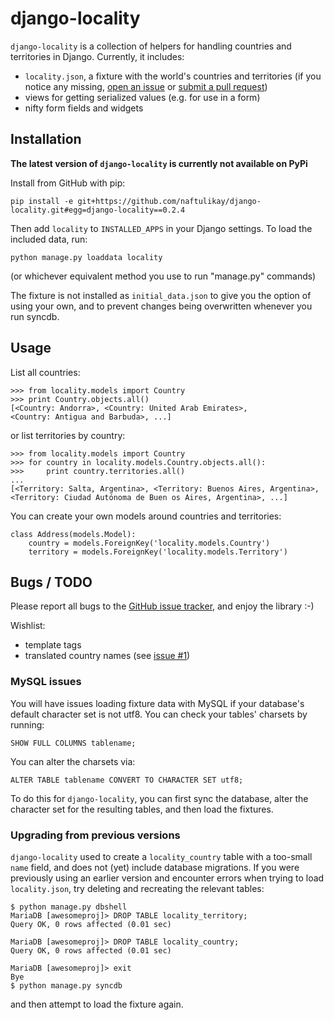# django-locality

`django-locality` is a collection of helpers for handling countries and
territories in Django. Currently, it includes:

  * `locality.json`, a fixture with the world's countries and territories (if
    you notice any missing, [open an
    issue](https://github.com/naftulikay/django-locality/issues) or [submit a pull
    request](https://github.com/naftulikay/django-locality/compare/))
  * views for getting serialized values (e.g. for use in a form)
  * nifty form fields and widgets

## Installation

**The latest version of `django-locality` is currently not available on PyPi**

Install from GitHub with pip:

    pip install -e git+https://github.com/naftulikay/django-locality.git#egg=django-locality==0.2.4

Then add `locality` to `INSTALLED_APPS` in your Django settings. To load the
included data, run:

    python manage.py loaddata locality

(or whichever equivalent method you use to run "manage.py" commands)

The fixture is not installed as `initial_data.json` to give you the option of
using your own, and to prevent changes being overwritten whenever you run
syncdb.

## Usage

List all countries:

    >>> from locality.models import Country
    >>> print Country.objects.all()
    [<Country: Andorra>, <Country: United Arab Emirates>,
    <Country: Antigua and Barbuda>, ...]

or list territories by country:

    >>> from locality.models import Country
    >>> for country in locality.models.Country.objects.all():
    >>>     print country.territories.all()
    ...
    [<Territory: Salta, Argentina>, <Territory: Buenos Aires, Argentina>,
    <Territory: Ciudad Autónoma de Buen os Aires, Argentina>, ...]

You can create your own models around countries and territories:

    class Address(models.Model):
        country = models.ForeignKey('locality.models.Country')
        territory = models.ForeignKey('locality.models.Territory')

## Bugs / TODO

Please report all bugs to the [GitHub issue
tracker](https://github.com/naftulikay/django-locality/issues), and enjoy the
library :-)

Wishlist:

  * template tags
  * translated country names (see
    [issue #1](https://github.com/naftulikay/django-locality/issues/1))

### MySQL issues

You will have issues loading fixture data with MySQL if your database's
default character set is not utf8.  You can check your tables' charsets
by running:

    SHOW FULL COLUMNS tablename;

You can alter the charsets via:

    ALTER TABLE tablename CONVERT TO CHARACTER SET utf8;

To do this for `django-locality`, you can first sync the database,
alter the character set for the resulting tables, and then load the
fixtures.

### Upgrading from previous versions

`django-locality` used to create a `locality_country` table with a too-small
`name` field, and does not (yet) include database migrations. If you were
previously using an earlier version and encounter errors when trying to load
`locality.json`, try deleting and recreating the relevant tables:

    $ python manage.py dbshell
    MariaDB [awesomeproj]> DROP TABLE locality_territory;
    Query OK, 0 rows affected (0.01 sec)

    MariaDB [awesomeproj]> DROP TABLE locality_country;
    Query OK, 0 rows affected (0.01 sec)

    MariaDB [awesomeproj]> exit
    Bye
    $ python manage.py syncdb

and then attempt to load the fixture again.
